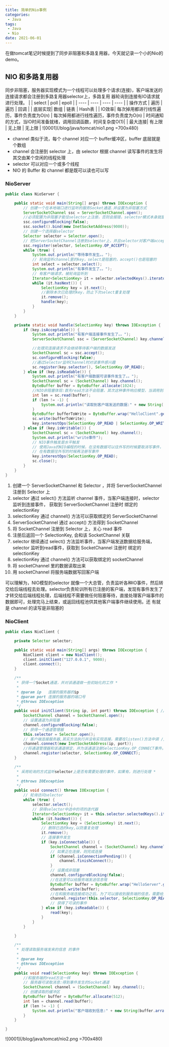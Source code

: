 ```yaml
---
title: 简单的Nio事例
categories: 
 - Java
tags:
 - Java
 - Nio
date: 2021-06-01
---
```

在做tomcat笔记时候提到了同步非阻塞和多路复用器，今天就记录一个小的Nio的demo。

## NIO 和多路复用器
同步非阻塞，服务器实现模式为一个线程可以处理多个请求(连接)，客户端发送的连接请求都会注册到多路复用器selector上，多路复用 器轮询到连接有IO请求就进行处理。
|     | select  | poll  | epoll  |
|  ----  | ----  | ----  | ----  |
| 操作方式  | 遍历 | 遍历 | 回调 |
| 底层实现| 数组 | 链表 | Hash表 |
| IO效率| 每次掉用都进行线性遍历，事件负责度为O(n) | 每次掉用都进行线性遍历，事件负责度为O(n)  | 时间通知的方式，当IO时间准备就绪，调用回调函数，时间复杂度O(1)|
| 最大连接| 有上限 | 无上限 | 无上限 |
![0001](/blog/java/tomcat/nio1.png =700x480)

* channel 类似于流，每个 channel 对应一个 buffer缓冲区，buffer 底层就是个数组
* channel 会注册到 selector 上，由 selector 根据 channel 读写事件的发生将其交由某个空闲的线程处理 
* selector 可以对应一个或多个线程
* NIO 的 Buffer 和 channel 都是既可以读也可以写



### NioServer
```java
public class NioServer {

    public static void main(String[] args) throws IOException {
        // 创建一个在本地端口进行监听的服务Socket通道.并设置为非阻塞方式
        ServerSocketChannel ssc = ServerSocketChannel.open();
        //必须配置为非阻塞才能往selector上注册，否则会报错，selector模式本身就是非阻塞模式
        ssc.configureBlocking(false);
        ssc.socket().bind(new InetSocketAddress(9000));
        // 创建一个选择器selector
        Selector selector = Selector.open();
        // 把ServerSocketChannel注册到selector上，并且selector对客户端accept连接操作感兴趣
        ssc.register(selector, SelectionKey.OP_ACCEPT);
        while (true) {
            System.out.println("等待事件发生。。");
            // 轮询监听channel里的key，select是阻塞的，accept()也是阻塞的
            int select = selector.select();
            System.out.println("有事件发生了。。");
            // 有客户端请求，被轮询监听到
            Iterator<SelectionKey> it = selector.selectedKeys().iterator();
            while (it.hasNext()) {
                SelectionKey key = it.next();
                //删除本次已处理的key，防止下次select重复处理
                it.remove();
                handle(key);
            }
        }
    }

    private static void handle(SelectionKey key) throws IOException {
        if (key.isAcceptable()) {
            System.out.println("有客户端连接事件发生了。。");
            ServerSocketChannel ssc = (ServerSocketChannel) key.channel();

            //处理完连接请求不会继续等待客户端的数据发送
            SocketChannel sc = ssc.accept();
            sc.configureBlocking(false);
            //通过Selector监听Channel时对读事件感兴趣
            sc.register(key.selector(), SelectionKey.OP_READ);
        } else if (key.isReadable()) {
            System.out.println("有客户端数据可读事件发生了。。");
            SocketChannel sc = (SocketChannel) key.channel();
            ByteBuffer buffer = ByteBuffer.allocate(1024);
            //NIO非阻塞体现:首先read方法不会阻塞，其次这种事件响应模型，当调用到read方法时肯定是发生了客户端发送数据的事件
            int len = sc.read(buffer);
            if (len != -1) {
                System.out.println("读取到客户端发送的数据:" + new String(buffer.array(), 0, len));
            }
            ByteBuffer bufferToWrite = ByteBuffer.wrap("HelloClient".getBytes());
            sc.write(bufferToWrite);
            key.interestOps(SelectionKey.OP_READ | SelectionKey.OP_WRITE);
        } else if (key.isWritable()) {
            SocketChannel sc = (SocketChannel) key.channel();
            System.out.println("write事件");
            // NIO事件触发是水平触发
            // 使用Java的NIO编程的时候，在没有数据可以往外写的时候要取消写事件，
            // 在有数据往外写的时候再注册写事件
            key.interestOps(SelectionKey.OP_READ);
            sc.close();
        }
    }
}
```
1. 创建一个 ServerSocketChannel 和 Selector ，并将 ServerSocketChannel 注册到 Selector 上
2. selector 通过 select() 方法监听 channel 事件，当客户端连接时，selector 监听到连接事件， 获取到 ServerSocketChannel 注册时 绑定的 selectionKey
3. selectionKey 通过 channel() 方法可以获取绑定的 ServerSocketChannel
4. ServerSocketChannel 通过 accept() 方法得到 SocketChannel
5. 将 SocketChannel 注册到 Selector 上，关心 read 事件
6. 注册后返回一个 SelectionKey, 会和该 SocketChannel 关联
7. selector 继续通过 select() 方法监听事件，当客户端发送数据给服务端，selector 监听到read事件，获取到 SocketChannel 注册时 绑定的 selectionKey
8. selectionKey 通过 channel() 方法可以获取绑定的 socketChannel
9. 将 socketChannel 里的数据读取出来
10. 用 socketChannel 将服务端数据写回客户端

可以理解为，NIO模型的selector 就像一个大总管，负责监听各种IO事件，然后转交给后端线程去处理。selector负责轮训所有已注册的客户端，发现有事件发生了才转交给后端线程处理，后端线程不需要做任何阻塞等待，直接处理客户端事件的数据即可，处理完马上结束，或返回线程池供其他客户端事件继续使用。还 有就是 channel 的读写是非阻塞的

### NioClient
```java
public class NioClient {

    private Selector selector;

    public static void main(String[] args) throws IOException {
        NioClient client = new NioClient();
        client.initClient("127.0.0.1", 9000);
        client.connect();
    }

    /**
     * 获得一个Socket通道，并对该通道做一些初始化的工作 *
     *
     * @param ip   连接的服务器的ip
     * @param port 连接的服务器的端口号
     * @throws IOException
     */
    public void initClient(String ip, int port) throws IOException { // 获得一个Socket通道
        SocketChannel channel = SocketChannel.open();
        // 设置通道为非阻塞
        channel.configureBlocking(false);
        // 获得一个通道管理器
        this.selector = Selector.open();
        // 客户端连接服务器,其实方法执行并没有实现连接，需要在listen()方法中调 //用channel.finishConnect();才能完成连接
        channel.connect(new InetSocketAddress(ip, port));
        //将通道管理器和该通道绑定，并为该通道注册SelectionKey.OP_CONNECT事件。
        channel.register(selector, SelectionKey.OP_CONNECT);
    }

    /**
     * 采用轮询的方式监听selector上是否有需要处理的事件，如果有，则进行处理 *
     *
     * @throws IOException
     */
    public void connect() throws IOException {
        // 轮询访问selector
        while (true) {
            selector.select();
            // 获得selector中选中的项的迭代器
            Iterator<SelectionKey> it = this.selector.selectedKeys().iterator();
            while (it.hasNext()) {
                SelectionKey key = (SelectionKey) it.next();
                // 删除已选的key,以防重复处理
                it.remove();
                // 连接事件发生
                if (key.isConnectable()) {
                    SocketChannel channel = (SocketChannel) key.channel();
                    // 如果正在连接，则完成连接
                    if (channel.isConnectionPending()) {
                        channel.finishConnect();
                    }
                    // 设置成非阻塞
                    channel.configureBlocking(false);
                    //在这里可以给服务端发送信息哦
                    ByteBuffer buffer = ByteBuffer.wrap("HelloServer".getBytes());
                    channel.write(buffer);
                    //在和服务端连接成功之后，为了可以接收到服务端的信息，需要给通道设置读的权限。
                    channel.register(this.selector, SelectionKey.OP_READ);
                    // 获得了可读的事件
                } else if (key.isReadable()) {
                    read(key);
                }
            }
        }

    }

    /**
     * 处理读取服务端发来的信息 的事件
     *
     * @param key
     * @throws IOException
     */
    public void read(SelectionKey key) throws IOException {
        //和服务端的read方法一样
        // 服务器可读取消息:得到事件发生的Socket通道
        SocketChannel channel = (SocketChannel) key.channel();
        // 创建读取的缓冲区
        ByteBuffer buffer = ByteBuffer.allocate(512);
        int len = channel.read(buffer);
        if (len != -1) {
            System.out.println("客户端收到信息:" + new String(buffer.array(), 0, len));
        }
    }

}

```
![0001](/blog/java/tomcat/nio2.png =700x480)




